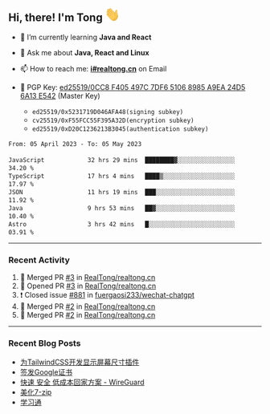## Hi, there! I'm Tong <img src="https://raw.githubusercontent.com/realtong/realtong/main/wave.gif" width="30px">



- 🌱 I’m currently learning **Java and React**
- 💬 Ask me about **Java, React and Linux**
- 📫 How to reach me: **[i#realtong.cn](mailto:i@realtong.cn)** on Email
- 🔑 PGP Key: [ed25519/0CC8 F405 497C 7DF6 5106 8985 A9EA 24D5 6A13 E542](https://github.com/RealTong.gpg) (Master Key)
  
  - `ed25519/0x5231719D046AFA48(signing subkey)`
  - `cv25519/0xF55FCC55F395A32D(encryption subkey)`
  - `ed25519/0xD20C1236213B3045(authentication subkey)`

<!--START_SECTION:waka-->

```text
From: 05 April 2023 - To: 05 May 2023

JavaScript            32 hrs 29 mins  ████████▓░░░░░░░░░░░░░░░░   34.20 %
TypeScript            17 hrs 4 mins   ████▒░░░░░░░░░░░░░░░░░░░░   17.97 %
JSON                  11 hrs 19 mins  ███░░░░░░░░░░░░░░░░░░░░░░   11.92 %
Java                  9 hrs 53 mins   ██▓░░░░░░░░░░░░░░░░░░░░░░   10.40 %
Astro                 3 hrs 42 mins   █░░░░░░░░░░░░░░░░░░░░░░░░   03.91 %
```

<!--END_SECTION:waka-->

---
### Recent Activity

<!--START_SECTION:activity-->
1. 🎉 Merged PR [#3](https://github.com/RealTong/realtong.cn/pull/3) in [RealTong/realtong.cn](https://github.com/RealTong/realtong.cn)
2. 💪 Opened PR [#3](https://github.com/RealTong/realtong.cn/pull/3) in [RealTong/realtong.cn](https://github.com/RealTong/realtong.cn)
3. ❗️ Closed issue [#881](https://github.com/fuergaosi233/wechat-chatgpt/issues/881) in [fuergaosi233/wechat-chatgpt](https://github.com/fuergaosi233/wechat-chatgpt)
4. 🎉 Merged PR [#2](https://github.com/RealTong/realtong.cn/pull/2) in [RealTong/realtong.cn](https://github.com/RealTong/realtong.cn)
5. 🎉 Merged PR [#2](https://github.com/RealTong/realtong.cn/pull/2) in [RealTong/realtong.cn](https://github.com/RealTong/realtong.cn)
<!--END_SECTION:activity-->

---
### Recent Blog Posts
<!-- BLOG-POST-LIST:START -->
- [为TailwindCSS开发显示屏幕尺寸插件](https://www.realtong.cn/blog/tailwindcssplugin)
- [签发Google证书](https://www.realtong.cn/blog/auto-issue-google-public-certificates-using-acmedotsh)
- [快速 安全 低成本回家方案 - WireGuard](https://www.realtong.cn/blog/8)
- [美化7-zip](https://www.realtong.cn/blog/3)
- [学习通](https://www.realtong.cn/blog/1)
<!-- BLOG-POST-LIST:END -->